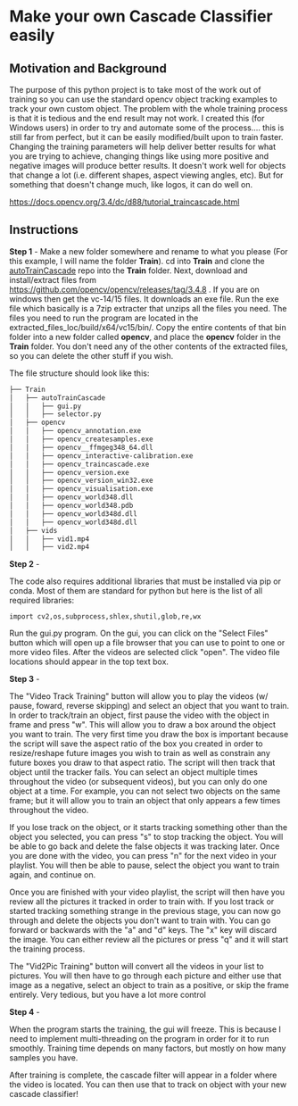 # Make your own Cascade Classifier easily
## Motivation and Background 
The purpose of this python project is to take most of the work out of training so you can use the standard opencv object tracking
examples to track your own custom object. The problem with the whole training process is that it is tedious and the end result may
not work. I created this (for Windows users) in order to try and automate some of the process.... this is still far from perfect, but
it can be easily modified/built upon to train faster. Changing the training parameters will help deliver better results for what you 
are trying to achieve, changing things like using more positive and negative images will produce better results. It doesn't work well for objects that change a lot (i.e. different shapes, aspect viewing angles, etc). But for something that doesn't change much, like logos, it can do well on. 

https://docs.opencv.org/3.4/dc/d88/tutorial_traincascade.html

## Instructions
__Step 1__ -
Make a new folder somewhere and rename to what you please (For this example, I will name the folder __Train__). cd into __Train__ and clone the [autoTrainCascade](https://github.com/joelmiller1/autoTrainCascade.git) repo into the __Train__ folder. Next, download and install/extract files from https://github.com/opencv/opencv/releases/tag/3.4.8 . If you are on windows then get the vc-14/15 files. It downloads an exe file. Run the exe file which basically is a 7zip extracter that unzips all the files you need. The files you need to run the program are located in the extracted_files_loc/build/x64/vc15/bin/. Copy the entire contents of that bin folder into a new folder called __opencv__, and place the __opencv__ folder in the __Train__ folder.  You don't need any of the other contents of the extracted files, so you can delete the other stuff if you wish.

The file structure should look like this:

```bash
├── Train
│   ├── autoTrainCascade
│   │   ├── gui.py
│   │   ├── selector.py
│   ├── opencv
│   │   ├── opencv_annotation.exe
│   │   ├── opencv_createsamples.exe
│   │   ├── opencv__ffmgeg348_64.dll
│   │   ├── opencv_interactive-calibration.exe
│   │   ├── opencv_traincascade.exe
│   │   ├── opencv_version.exe
│   │   ├── opencv_version_win32.exe
│   │   ├── opencv_visualisation.exe
│   │   ├── opencv_world348.dll
│   │   ├── opencv_world348.pdb
│   │   ├── opencv_world348d.dll
│   │   ├── opencv_world348d.dll
│   ├── vids
│   │   ├── vid1.mp4
│   │   ├── vid2.mp4
```

__Step 2__ -

The code also requires additional libraries that must be installed via pip or conda. Most of them are standard for python but here is the list of all required libraries:

`import cv2,os,subprocess,shlex,shutil,glob,re,wx`

Run the gui.py program. On the gui, you can click on the "Select Files" button which will open up a file browser that you can use to point to one or more video files. After the videos are selected click "open". The video file locations should appear in the top text box. 

__Step 3__ - 

The "Video Track Training" button will allow you to play the videos (w/ pause, foward, reverse skipping) and select an object that you want to train. In order to track/train an object, first pause the video with the object in frame and press "w". This will allow you to draw a box around the object you want to train. The very first time you draw the box is important because the script will save the aspect ratio of the box you created in order to resize/reshape future images you wish to train as well as constrain any future boxes you draw to that aspect ratio. The script will then track that object until the tracker fails. You can select an object multiple times throughout the video (or subsequent videos), but you can only do one object at a time. For example, you can not select two objects on the same frame; but it will allow you to train an object that only appears a few times throughout the video.

If you lose track on the object, or it starts tracking something other than the object you selected, you can press "s" to stop tracking the object. You will be able to go back and delete the false objects it was tracking later. Once you are done with the video, you can press "n" for the next video in your playlist. You will then be able to pause, select the object you want to train again, and continue on.

Once you are finished with your video playlist, the script will then have you review all the pictures it tracked in order to train with. If you lost track or started tracking something strange in the previous stage, you can now go through and delete the objects you don't want to train with. You can go forward or backwards with the "a" and "d" keys. The "x" key will discard the image. You can either review all the pictures or press "q" and it will start the training process. 

The "Vid2Pic Training" button will convert all the videos in your list to pictures. You will then have to go through each picture and either use that image as a negative, select an object to train as a positive, or skip the frame entirely. Very tedious, but you have a lot more control

__Step 4__ - 

When the program starts the training, the gui will freeze. This is because I need to implement multi-threading on the program in order for it to run smoothly. Training time depends on many factors, but mostly on how many samples you have. 

After training is complete, the cascade filter will appear in a folder where the video is located. You can then use that to track on object with your new cascade classifier!

